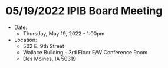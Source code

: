 # 05/19/2022 IPIB Board Meeting

- Date: 
    - Thursday, May 19, 2022 - 1:00pm
- Location: 
    - 502 E. 9th Street
    - Wallace Building - 3rd Floor E/W Conference Room
    - Des Moines, IA 50319
